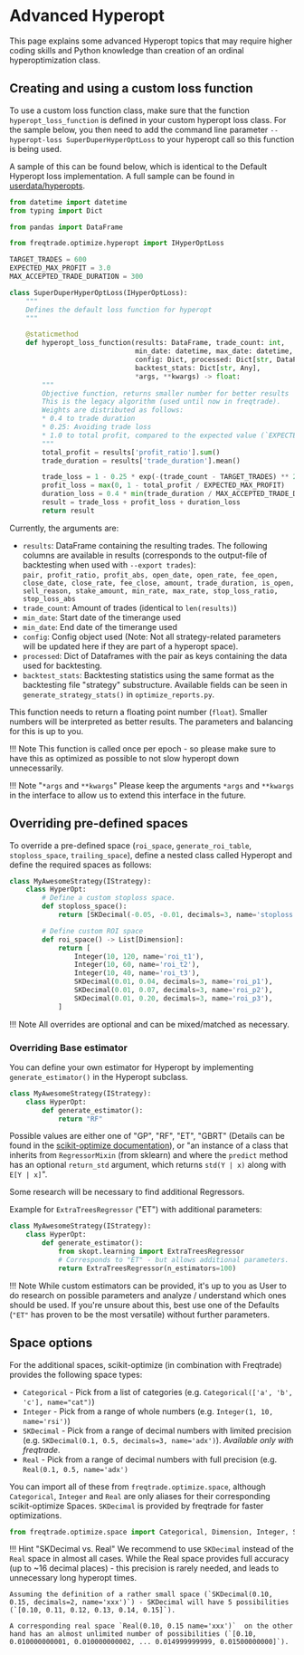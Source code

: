 # Advanced Hyperopt

This page explains some advanced Hyperopt topics that may require higher
coding skills and Python knowledge than creation of an ordinal hyperoptimization
class.

## Creating and using a custom loss function

To use a custom loss function class, make sure that the function `hyperopt_loss_function` is defined in your custom hyperopt loss class.
For the sample below, you then need to add the command line parameter `--hyperopt-loss SuperDuperHyperOptLoss` to your hyperopt call so this function is being used.

A sample of this can be found below, which is identical to the Default Hyperopt loss implementation. A full sample can be found in [userdata/hyperopts](https://github.com/freqtrade/freqtrade/blob/develop/freqtrade/templates/sample_hyperopt_loss.py).

``` python
from datetime import datetime
from typing import Dict

from pandas import DataFrame

from freqtrade.optimize.hyperopt import IHyperOptLoss

TARGET_TRADES = 600
EXPECTED_MAX_PROFIT = 3.0
MAX_ACCEPTED_TRADE_DURATION = 300

class SuperDuperHyperOptLoss(IHyperOptLoss):
    """
    Defines the default loss function for hyperopt
    """

    @staticmethod
    def hyperopt_loss_function(results: DataFrame, trade_count: int,
                               min_date: datetime, max_date: datetime,
                               config: Dict, processed: Dict[str, DataFrame],
                               backtest_stats: Dict[str, Any],
                               *args, **kwargs) -> float:
        """
        Objective function, returns smaller number for better results
        This is the legacy algorithm (used until now in freqtrade).
        Weights are distributed as follows:
        * 0.4 to trade duration
        * 0.25: Avoiding trade loss
        * 1.0 to total profit, compared to the expected value (`EXPECTED_MAX_PROFIT`) defined above
        """
        total_profit = results['profit_ratio'].sum()
        trade_duration = results['trade_duration'].mean()

        trade_loss = 1 - 0.25 * exp(-(trade_count - TARGET_TRADES) ** 2 / 10 ** 5.8)
        profit_loss = max(0, 1 - total_profit / EXPECTED_MAX_PROFIT)
        duration_loss = 0.4 * min(trade_duration / MAX_ACCEPTED_TRADE_DURATION, 1)
        result = trade_loss + profit_loss + duration_loss
        return result
```

Currently, the arguments are:

* `results`: DataFrame containing the resulting trades.
    The following columns are available in results (corresponds to the output-file of backtesting when used with `--export trades`):  
    `pair, profit_ratio, profit_abs, open_date, open_rate, fee_open, close_date, close_rate, fee_close, amount, trade_duration, is_open, sell_reason, stake_amount, min_rate, max_rate, stop_loss_ratio, stop_loss_abs`
* `trade_count`: Amount of trades (identical to `len(results)`)
* `min_date`: Start date of the timerange used
* `min_date`: End date of the timerange used
* `config`: Config object used (Note: Not all strategy-related parameters will be updated here if they are part of a hyperopt space).
* `processed`: Dict of Dataframes with the pair as keys containing the data used for backtesting.
* `backtest_stats`: Backtesting statistics using the same format as the backtesting file "strategy" substructure. Available fields can be seen in `generate_strategy_stats()` in `optimize_reports.py`.

This function needs to return a floating point number (`float`). Smaller numbers will be interpreted as better results. The parameters and balancing for this is up to you.

!!! Note
    This function is called once per epoch - so please make sure to have this as optimized as possible to not slow hyperopt down unnecessarily.

!!! Note "`*args` and `**kwargs`"
    Please keep the arguments `*args` and `**kwargs` in the interface to allow us to extend this interface in the future.

## Overriding pre-defined spaces

To override a pre-defined space (`roi_space`, `generate_roi_table`, `stoploss_space`, `trailing_space`), define a nested class called Hyperopt and define the required spaces as follows:

```python
class MyAwesomeStrategy(IStrategy):
    class HyperOpt:
        # Define a custom stoploss space.
        def stoploss_space():
            return [SKDecimal(-0.05, -0.01, decimals=3, name='stoploss')]

        # Define custom ROI space
        def roi_space() -> List[Dimension]:
            return [
                Integer(10, 120, name='roi_t1'),
                Integer(10, 60, name='roi_t2'),
                Integer(10, 40, name='roi_t3'),
                SKDecimal(0.01, 0.04, decimals=3, name='roi_p1'),
                SKDecimal(0.01, 0.07, decimals=3, name='roi_p2'),
                SKDecimal(0.01, 0.20, decimals=3, name='roi_p3'),
            ]
```

!!! Note
    All overrides are optional and can be mixed/matched as necessary.

### Overriding Base estimator

You can define your own estimator for Hyperopt by implementing `generate_estimator()` in the Hyperopt subclass.

```python
class MyAwesomeStrategy(IStrategy):
    class HyperOpt:
        def generate_estimator():
            return "RF"

```

Possible values are either one of "GP", "RF", "ET", "GBRT" (Details can be found in the [scikit-optimize documentation](https://scikit-optimize.github.io/)), or "an instance of a class that inherits from `RegressorMixin` (from sklearn) and where the `predict` method has an optional `return_std` argument, which returns `std(Y | x)` along with `E[Y | x]`".

Some research will be necessary to find additional Regressors.

Example for `ExtraTreesRegressor` ("ET") with additional parameters:

```python
class MyAwesomeStrategy(IStrategy):
    class HyperOpt:
        def generate_estimator():
            from skopt.learning import ExtraTreesRegressor
            # Corresponds to "ET" - but allows additional parameters.
            return ExtraTreesRegressor(n_estimators=100)

```

!!! Note
    While custom estimators can be provided, it's up to you as User to do research on possible parameters and analyze / understand which ones should be used.
    If you're unsure about this, best use one of the Defaults (`"ET"` has proven to be the most versatile) without further parameters.

## Space options

For the additional spaces, scikit-optimize (in combination with Freqtrade) provides the following space types:

* `Categorical` - Pick from a list of categories (e.g. `Categorical(['a', 'b', 'c'], name="cat")`)
* `Integer` - Pick from a range of whole numbers (e.g. `Integer(1, 10, name='rsi')`)
* `SKDecimal` - Pick from a range of decimal numbers with limited precision (e.g. `SKDecimal(0.1, 0.5, decimals=3, name='adx')`). *Available only with freqtrade*.
* `Real` - Pick from a range of decimal numbers with full precision (e.g. `Real(0.1, 0.5, name='adx')`

You can import all of these from `freqtrade.optimize.space`, although `Categorical`, `Integer` and `Real` are only aliases for their corresponding scikit-optimize Spaces. `SKDecimal` is provided by freqtrade for faster optimizations.

``` python
from freqtrade.optimize.space import Categorical, Dimension, Integer, SKDecimal, Real  # noqa
```

!!! Hint "SKDecimal vs. Real"
    We recommend to use `SKDecimal` instead of the `Real` space in almost all cases. While the Real space provides full accuracy (up to ~16 decimal places) - this precision is rarely needed, and leads to unnecessary long hyperopt times.

    Assuming the definition of a rather small space (`SKDecimal(0.10, 0.15, decimals=2, name='xxx')`) - SKDecimal will have 5 possibilities (`[0.10, 0.11, 0.12, 0.13, 0.14, 0.15]`).

    A corresponding real space `Real(0.10, 0.15 name='xxx')`  on the other hand has an almost unlimited number of possibilities (`[0.10, 0.010000000001, 0.010000000002, ... 0.014999999999, 0.01500000000]`).
